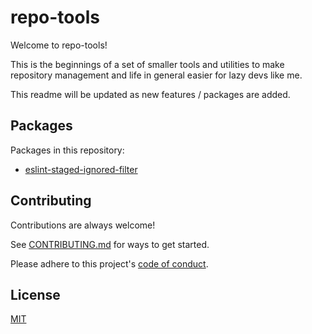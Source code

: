 # repo-tools

Welcome to repo-tools!

This is the beginnings of a set of smaller tools and utilities to make
repository management and life in general easier for lazy devs like me.

This readme will be updated as new features / packages are added.

## Packages

Packages in this repository:

- [eslint-staged-ignored-filter](https://github.com/repo-tools/blob/main/packages/eslint-staged-ignored-filter)

## Contributing

Contributions are always welcome!

See [CONTRIBUTING.md](https://github.com/thtliife/repo-tools/blob/main/CONTRIBUTING.md) for ways to get started.

Please adhere to this project's [code of conduct](https://github.com/thtliife/repo-tools/blob/main/CODE_OF_CONDUCT.md).

## License

[MIT](https://github.com/thtliife/repo-tools/blob/main/LICENSE.md)
